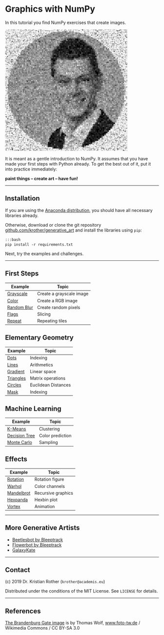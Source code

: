 
# Graphics with NumPy

In this tutorial you find NumPy exercises that create images.

![title image](images/title.png)

It is meant as a gentle introduction to NumPy.
It assumes that you have made your first steps with Python already.
To get the best out of it, put it into practice immediately:

**paint things – create art – have fun!**

----

## Installation

If you are using the [Anaconda distribution](https://www.anaconda.com/), you should have all necessary libraries already.

Otherwise, download or clone the git repository [github.com/krother/generative_art](https://github.com/krother/generative_art) and install the libraries using `pip`:

    :::bash
    pip install -r requirements.txt

Next, try the examples and challenges.

----

## First Steps

| Example | Topic |
|-----------|--------|
| [Grayscale](grayscale/) | Create a grayscale image |
| [Color](rgb/) | Create a RGB image |
| [Random Blur](random_blur/) | Create random pixels |
| [Flags](flags/) | Slicing |
| [Repeat](repeat/) | Repeating tiles |


## Elementary Geometry

| Example | Topic |
|-----------|--------|
| [Dots](dots/) | Indexing |
| [Lines](lines/) | Arithmetics |
| [Gradient](gradient/) | Linear space |
| [Triangles](triangles/) | Matrix operations |
| [Circles](circles/) | Euclidean Distances |
| [Mask](mask/) | Indexing |

## Machine Learning

| Example | Topic |
|-----------|--------|
| [K-Means](kmeans/) | Clustering |
| [Decision Tree](dtree/) | Color prediction |
| [Monte Carlo](montecarlo/) | Sampling |

## Effects

| Example | Topic |
|-----------|--------|
| [Rotation](rotate/) | Rotation figure |
| [Warhol](warhol/) | Color channels |
| [Mandelbrot](mandelbrot/) | Recursive graphics |
| [Hexpanda](hexpanda/) | Hexbin plot |
| [Vortex](vortex/) | Animation |



----

## More Generative Artists

* [Beetlesbot by Bleeptrack](https://beetles.bleeptrack.de/)
* [Flowerbot by Bleeptrack](https://blptrck.uber.space/flower/)
* [GalaxyKate](http://galaxykate.com/)

----

## Contact

(c) 2019 Dr. Kristian Rother (`krother@academis.eu`)

Distributed under the conditions of the MIT License. See `LICENSE` for details.

----

## References

[The Brandenburg Gate image](https://commons.wikimedia.org/wiki/File:Brandenburger_Tor_abends.jpg) is by Thomas Wolf, www.foto-tw.de / Wikimedia Commons / CC BY-SA 3.0

